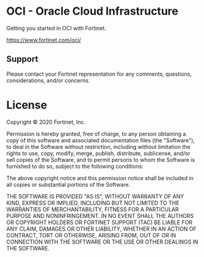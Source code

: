 # OCI - Oracle Cloud Infrastructure

Getting you started in OCI with Fortinet.

https://www.fortinet.com/oci/

## Support

Please contact your Fortinet representation for any comments, questions, considerations, and/or concerns.

# License

Copyright © 2020 Fortinet, Inc.

Permission is hereby granted, free of charge, to any person obtaining a
copy of this software and associated documentation files (the
"Software"), to deal in the Software without restriction, including
without limitation the rights to use, copy, modify, merge, publish,
distribute, sublicense, and/or sell copies of the Software, and to
permit persons to whom the Software is furnished to do so, subject to
the following conditions:

The above copyright notice and this permission notice shall be included
in all copies or substantial portions of the Software.

THE SOFTWARE IS PROVIDED "AS IS", WITHOUT WARRANTY OF ANY KIND, EXPRESS
OR IMPLIED, INCLUDING BUT NOT LIMITED TO THE WARRANTIES OF
MERCHANTABILITY, FITNESS FOR A PARTICULAR PURPOSE AND NONINFRINGEMENT.
IN NO EVENT SHALL THE AUTHORS OR COPYRIGHT HOLDERS OR FORTINET SUPPORT (TAC) 
BE LIABLE FOR ANY CLAIM, DAMAGES OR OTHER LIABILITY, WHETHER IN AN ACTION OF CONTRACT,
TORT OR OTHERWISE, ARISING FROM, OUT OF OR IN CONNECTION WITH THE
SOFTWARE OR THE USE OR OTHER DEALINGS IN THE SOFTWARE.
